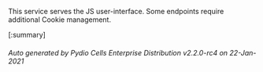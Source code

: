 






This service serves the JS user-interface. Some endpoints require additional Cookie management.

[:summary]

###### Auto generated by Pydio Cells Enterprise Distribution v2.2.0-rc4 on 22-Jan-2021
